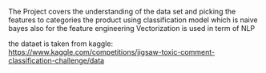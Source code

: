 The Project covers the understanding of the data set and picking the features to categories the product using classification model which is naive bayes also for the feature engineering Vectorization is used in term of NLP

the dataet is taken from kaggle: https://www.kaggle.com/competitions/jigsaw-toxic-comment-classification-challenge/data
